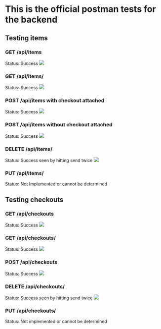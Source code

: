 # This is the official postman tests for the backend

## Testing items

### GET /api/items
Status: Success
![](images/items_get.png)


### GET /api/items/<id>
Status: Success
![](images/items_get_by_id.png)

### POST /api/items with checkout attached
Status: Success
![](images/items_post_chk.png)

### POST /api/items without checkout attached
Status: Success
![](images/items_post_no_chk.png)

### DELETE /api/items/<id>
Status: Success seen by hitting send twice
![](images/items_del_by_id.png)

### PUT /api/items/<id>
Status: Not Implemented or cannot be determined
![]()

## Testing checkouts

### GET /api/checkouts
Status: Success
![](images/checkouts_get.png)

### GET /api/checkouts/<id>
Status: Success
![](images/checkouts_get_by_id.png)

### POST /api/checkouts
Status: Success
![](images/checkouts_post.png)

### DELETE /api/checkouts/<id>
Status: Success seen by hitting send twice
![](images/checkouts_del_by_id.png)

### PUT /api/checkouts/<id>
Status: Not implemented or cannot be determined
![]()
